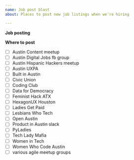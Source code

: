 ```yaml
---
name: Job post blast
about: Places to post new job listings when we're hiring

---
```

**Job posting**
<!--- Insert URL of job post here --->


**Where to post**
- [ ] Austin Content meetup
- [ ] Austin Digital Jobs fb group
- [ ] Austin Hispanic Hackers meetup
- [ ] Austin UXPA
- [ ] Built in Austin
- [ ] Civic Union
- [ ] Coding Club
- [ ] Data for Democracy
- [ ] Feminist Hack ATX
- [ ] HexagonUX Houston
- [ ] Ladies Get Paid
- [ ] Lesbians Who Tech
- [ ] Open Austin
- [ ] Product in Austin slack
- [ ] PyLadies
- [ ] Tech Lady Mafia
- [ ] Women in Tech
- [ ] Women Who Code Austin
- [ ] various agile meetup groups
